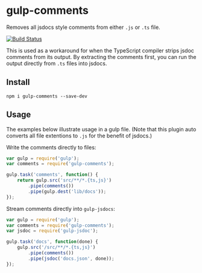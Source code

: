 # gulp-comments

Removes all jsdocs style comments from either `.js` or `.ts` file. 

[![Build Status](https://travis-ci.org/jiborobot/gulp-comments.svg?branch=master)](https://travis-ci.org/jiborobot/gulp-comments)

This is used as a workaround for when the TypeScript compiler strips jsdoc comments from its output. By extracting the comments first, you can run the output directly from `.ts` files into jsdocs.

## Install

```
npm i gulp-comments --save-dev
```

## Usage

The examples below illustrate usage in a gulp file. (Note that this plugin auto converts all file extentions to `.js`
for the benefit of jsdocs.)

Write the comments directly to files:

```js
var gulp = require('gulp');
var comments = require('gulp-comments');

gulp.task('comments', function() {
    return gulp.src('src/**/*.{ts,js}')
        .pipe(comments())
        .pipe(gulp.dest('lib/docs'));
});

```

Stream comments directly into `gulp-jsdocs`:

```js
var gulp = require('gulp');
var comments = require('gulp-comments');
var jsdoc = require('gulp-jsdoc');

gulp.task('docs', function(done) {
    gulp.src('/src/**/*.{ts,js}')
        .pipe(comments())
        .pipe(jsdoc('docs.json', done));
});
```
